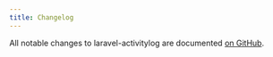 ```yaml
---
title: Changelog
---
```


All notable changes to laravel-activitylog are documented [on GitHub](https://github.com/spatie/laravel-activitylog/blob/master/CHANGELOG.md).
